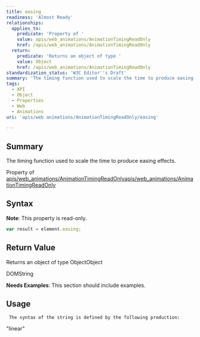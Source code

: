 ```yaml
---
title: easing
readiness: 'Almost Ready'
relationships:
  applies_to:
    predicate: 'Property of '
    value: apis/web_animations/AnimationTimingReadOnly
    href: /apis/web_animations/AnimationTimingReadOnly
  return:
    predicate: 'Returns an object of type '
    value: Object
    href: /apis/web_animations/AnimationTimingReadOnly
standardization_status: 'W3C Editor''s Draft'
summary: 'The timing function used to scale the time to produce easing effects.'
tags:
  - API
  - Object
  - Properties
  - Web
  - Animations
uri: 'apis/web animations/AnimationTimingReadOnly/easing'

---
```

## Summary

The timing function used to scale the time to produce easing effects.

Property of [apis/web\_animations/AnimationTimingReadOnly](/apis/web_animations/AnimationTimingReadOnly)[apis/web\_animations/AnimationTimingReadOnly](/apis/web_animations/AnimationTimingReadOnly)

## Syntax

**Note**: This property is read-only.

``` js
var result = element.easing;
```

## Return Value

Returns an object of type ObjectObject

DOMString

**Needs Examples**: This section should include examples.

## Usage

     The syntax of the string is defined by the following production:

"linear"
